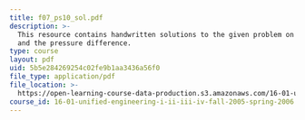 ```yaml
---
title: f07_ps10_sol.pdf
description: >-
  This resource contains handwritten solutions to the given problem on velocity
  and the pressure difference.
type: course
layout: pdf
uid: 5b5e284269254c02fe9b1aa3436a56f0
file_type: application/pdf
file_location: >-
  https://open-learning-course-data-production.s3.amazonaws.com/16-01-unified-engineering-i-ii-iii-iv-fall-2005-spring-2006/5b5e284269254c02fe9b1aa3436a56f0_f07_ps10_sol.pdf
course_id: 16-01-unified-engineering-i-ii-iii-iv-fall-2005-spring-2006
---
```

